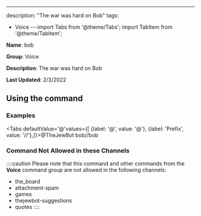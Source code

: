 ---
description: "The war was hard on Bob"
tags:
  - Voice
---import Tabs from '@theme/Tabs';
import TabItem from '@theme/TabItem';

**Name**: bob

**Group**: Voice

**Description**: The war was hard on Bob

**Last Updated**: 2/3/2022

## Using the command

### Examples
<Tabs defaultValue='@'values={[ {label: '@', value: '@'}, {label: 'Prefix', value: '//'},]}><TabItem value='@'>@TheJewBot bob</TabItem><TabItem value='//'>//bob</TabItem></Tabs>

### Command Not Allowed in these Channels
::::caution Please note that this command and other commands from the **Voice** command group are not allowed in the following channels:
- the_board
- attachment-spam
- games
- thejewbot-suggestions
- quotes
::::